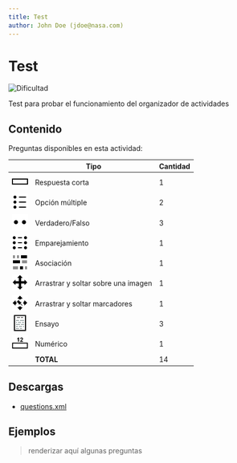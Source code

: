 ```yaml
---
title: Test
author: John Doe (jdoe@nasa.com)
---
```


# Test


![Dificultad](https://img.shields.io/badge/Dificultad-Media-yellow)


Test para probar el funcionamiento del organizador de actividades

## Contenido

Preguntas disponibles en esta actividad:

|   | Tipo              | Cantidad                   |
| - | ----------------- | -------------------------- |
| ![](https://raw.githubusercontent.com/iescanarias/actividades/main/.actirepo/icons/shortanswer.svg) | Respuesta corta | 1 |
| ![](https://raw.githubusercontent.com/iescanarias/actividades/main/.actirepo/icons/multichoice.svg) | Opción múltiple | 2 |
| ![](https://raw.githubusercontent.com/iescanarias/actividades/main/.actirepo/icons/truefalse.svg) | Verdadero/Falso | 3 |
| ![](https://raw.githubusercontent.com/iescanarias/actividades/main/.actirepo/icons/matching.svg) | Emparejamiento | 1 |
| ![](https://raw.githubusercontent.com/iescanarias/actividades/main/.actirepo/icons/cloze.svg) | Asociación | 1 |
| ![](https://raw.githubusercontent.com/iescanarias/actividades/main/.actirepo/icons/ddimageortext.svg) | Arrastrar y soltar sobre una imagen | 1 |
| ![](https://raw.githubusercontent.com/iescanarias/actividades/main/.actirepo/icons/ddmarker.svg) | Arrastrar y soltar marcadores | 1 |
| ![](https://raw.githubusercontent.com/iescanarias/actividades/main/.actirepo/icons/essay.svg) | Ensayo | 3 |
| ![](https://raw.githubusercontent.com/iescanarias/actividades/main/.actirepo/icons/numerical.svg) | Numérico | 1 |
|   | **TOTAL**         | 14 |

## Descargas

- [questions.xml](https://github.com/iescanarias/actividades/tree/main/./.actirepo/test/questions.xml)


## Ejemplos

> renderizar aquí algunas preguntas